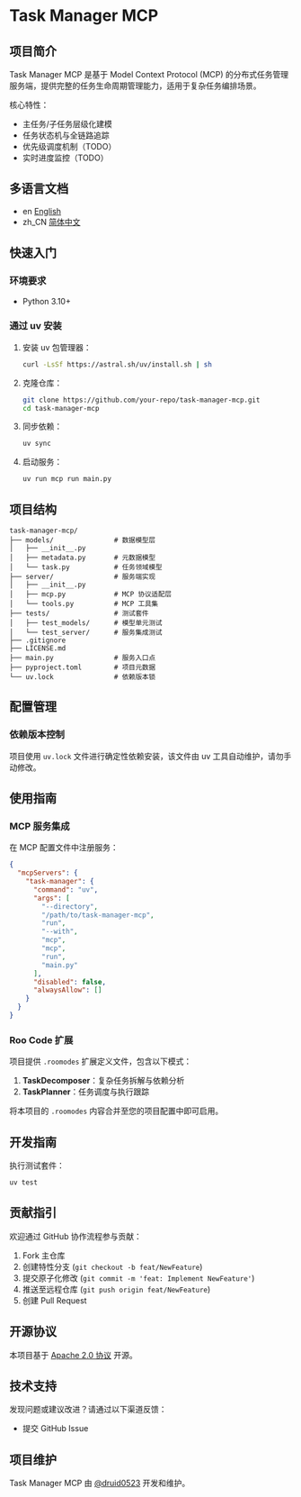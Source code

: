 # Task Manager MCP

## 项目简介

Task Manager MCP 是基于 Model Context Protocol (MCP) 的分布式任务管理服务端，提供完整的任务生命周期管理能力，适用于复杂任务编排场景。

核心特性：
- 主任务/子任务层级化建模
- 任务状态机与全链路追踪
- 优先级调度机制（TODO）
- 实时进度监控（TODO）

## 多语言文档
- en [English](README.md)
- zh_CN [简体中文](README.zh_CN.md)

## 快速入门

### 环境要求
- Python 3.10+

### 通过 uv 安装
1. 安装 uv 包管理器：
   ```bash
   curl -LsSf https://astral.sh/uv/install.sh | sh
   ```

2. 克隆仓库：
   ```bash
   git clone https://github.com/your-repo/task-manager-mcp.git
   cd task-manager-mcp
   ```

3. 同步依赖：
   ```bash
   uv sync
   ```

4. 启动服务：
   ```bash
   uv run mcp run main.py
   ```

## 项目结构

```
task-manager-mcp/
├── models/               # 数据模型层
│   ├── __init__.py
│   ├── metadata.py       # 元数据模型
│   └── task.py           # 任务领域模型
├── server/               # 服务端实现
│   ├── __init__.py
│   ├── mcp.py            # MCP 协议适配层
│   └── tools.py          # MCP 工具集
├── tests/                # 测试套件
│   ├── test_models/      # 模型单元测试
│   └── test_server/      # 服务集成测试
├── .gitignore
├── LICENSE.md
├── main.py               # 服务入口点
├── pyproject.toml        # 项目元数据
└── uv.lock               # 依赖版本锁
```

## 配置管理

### 依赖版本控制
项目使用 `uv.lock` 文件进行确定性依赖安装，该文件由 uv 工具自动维护，请勿手动修改。

## 使用指南

### MCP 服务集成

在 MCP 配置文件中注册服务：

```json
{
  "mcpServers": {
    "task-manager": {
      "command": "uv",
      "args": [
        "--directory",
        "/path/to/task-manager-mcp",
        "run",
        "--with",
        "mcp",
        "mcp",
        "run",
        "main.py"
      ],
      "disabled": false,
      "alwaysAllow": []
    }
  }
}
```

### Roo Code 扩展

项目提供 `.roomodes` 扩展定义文件，包含以下模式：

1. **TaskDecomposer**：复杂任务拆解与依赖分析
2. **TaskPlanner**：任务调度与执行跟踪

将本项目的 `.roomodes` 内容合并至您的项目配置中即可启用。

## 开发指南

执行测试套件：
```bash
uv test
```

## 贡献指引

欢迎通过 GitHub 协作流程参与贡献：

1. Fork 主仓库
2. 创建特性分支 (`git checkout -b feat/NewFeature`)
3. 提交原子化修改 (`git commit -m 'feat: Implement NewFeature'`)
4. 推送至远程仓库 (`git push origin feat/NewFeature`)
5. 创建 Pull Request

## 开源协议

本项目基于 [Apache 2.0 协议](LICENSE.md) 开源。

## 技术支持

发现问题或建议改进？请通过以下渠道反馈：
- 提交 GitHub Issue

## 项目维护

Task Manager MCP 由 [@druid0523](https://github.com/druid0523) 开发和维护。
